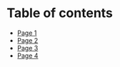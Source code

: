 # Table of contents

* [Page 1](page-1.md)
* [Page 2](page-2.md)
* [Page 3](Page-3.md)
* [Page 4](page-4.md)
